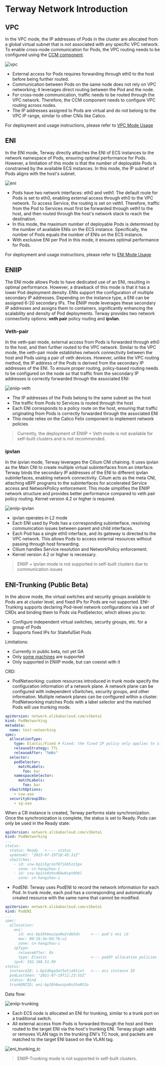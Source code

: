 # Terway Network Introduction

## VPC

In the VPC mode, the IP addresses of Pods in the cluster are allocated from a global virtual subnet that is not associated with any specific VPC network. To enable cross-node communication for Pods, the VPC routing needs to be configured using the [CCM component](https://github.com/AliyunContainerService/alicloud-controller-manager).

![vpc](../../images/vpc_connection.jpeg)

- External access for Pods requires forwarding through eth0 to the host before being further routed.
- Communication between Pods on the same node does not rely on VPC networking; it leverages direct routing between the Pod and the node.
- For cross-node communication, traffic needs to be routed through the VPC network. Therefore, the CCM component needs to configure VPC routing across nodes.
- The IP addresses assigned to Pods are virtual and do not belong to the VPC IP range, similar to other CNIs like Calico.

For deployment and usage instructions, please refer to [VPC Mode Usage](usage.md#vpc-mode)

## ENI

In the ENI mode, Terway directly attaches the ENI of ECS instances to the network namespace of Pods, ensuring optimal performance for Pods. However, a limitation of this mode is that the number of deployable Pods is constrained by the available ECS instances. In this mode, the IP subnet of Pods aligns with the host's subnet.

![eni](../../images/eni_connection.jpeg)

- Pods have two network interfaces: eth0 and veth1. The default route for Pods is set to eth0, enabling external access through eth0 to the VPC network. To access Service, the routing is set on veth1. Therefore, traffic from the Pod to Services must first be forwarded through veth1 to the host, and then routed through the host's network stack to reach the destination.
- In this mode, the maximum number of deployable Pods is determined by the number of available ENIs on the ECS instance. Specifically, the number of Pods equals the number of ENIs on the ECS instance.
- With exclusive ENI per Pod in this mode, it ensures optimal performance for Pods.

For deployment and usage instructions, please refer to [ENI Mode Usage](usage.md#eni-mode)

## ENIIP

The ENI mode allows Pods to have dedicated use of an ENI, resulting in optimal performance. However, a drawback of this mode is that it has a lower Pod deployment density. ENIs support the configuration of multiple secondary IP addresses. Depending on the instance type, a ENI can be assigned 6-20 secondary IPs. The ENIIP mode leverages these secondary IP addresses and assigns them to containers, significantly enhancing the scalability and density of Pod deployments. Terway provides two network connectivity options: **veth pair** policy routing and **ipvlan**.

### Veth-pair

In the veth-pair mode, external access from Pods is forwarded through eth0 to the host, and then further routed to the VPC network. Similar to the VPC mode, the veth-pair mode establishes network connectivity between the host and Pods using a pair of veth devices. However, unlike the VPC routing method, the IP address of the Pods is derived from the secondary IP addresses of the ENI. To ensure proper routing, policy-based routing needs to be configured on the node so that traffic from the secondary IP addresses is correctly forwarded through the associated ENI:

![eniip-veth](../../images/eniip_veth.png)

- The IP addresses of the Pods belong to the same subnet as the host
- The traffic from Pods to Services is routed through the host
- Each ENI corresponds to a policy route on the host, ensuring that traffic originating from Pods is correctly forwarded through the associated ENI
- This mode relies on the Calico Felix component to implement network policies

> Currently, the deployment of ENIIP + Veth mode is not available for self-built clusters and is not recommended.

### ipvlan

In the ipvlan mode, Terway leverages the Cilium CNI chaining. It uses ipvlan as the Main  CNI to create multiple virtual subinterfaces from an interface. Terway binds the secondary IP addresses of the ENI to different ipvlan subinterfaces, enabling network connectivity. Cilium acts as the meta CNI, attaching eBPF programs to the subinterfaces for accelerated Service access and NetworkPolicy enforcement. This mode simplifies the ENIIP network structure and provides better performance compared to veth pair policy routing. Kernel version 4.2 or higher is required.

![eniip-ipvlan](../../images/terway_cilium.png)

- ipvlan operates in L2 mode
- Each ENI used by Pods has a corresponding subinterface, resolving communication issues between parent and child interfaces.
- Each Pod has a single eth0 interface, and its gateway is directed to the VPC network. This allows Pods to access external resources without passing through host forwarding.
- Cilium handles Service resolution and NetworkPolicy enforcement.
- Kernel version 4.2 or higher is necessary.

> ENIIP + ipvlan mode is not supported in self-built clusters due to communication issues

## ENI-Trunking (Public Beta)

In the above mode, the virtual switches and security groups available to Pods are at cluster level, and fixed IPs for Pods are not supported. ENI-Trunking supports declaring Pod-level network configurations via a set of CRDs and binding them to Pods via PodSelector, which allows you to:

- Configure independent virtual switches, security groups, etc. for a group of Pods
- Supports fixed IPs for StatefulSet Pods

Limitations:

- Currently in public beta, not yet GA
- Only [some machines](https://www.alibabacloud.com/help/en/ecs/user-guide/instance-families/?spm=a2c63.p38356.0.0.781a2ed2JtOesX) are supported
- Only supported in ENIIP mode, but can coexist with it

CRD:

- PodNetworking: custom resources introduced in trunk mode specify the configuration information of a network plane. A network plane can be configured with independent vSwitches, security groups, and other information. Multiple network planes can be configured within a cluster. PodNetworking matches Pods with a label selector and the matched Pods will use trunking mode.

```yaml
apiVersion: network.alibabacloud.com/v1beta1
kind: PodNetworking
metadata:
  name: test-networking
spec:
  allocationType:
    type: Elastic/Fixed # Fixed: the fixed IP policy only applies to stateful Pods. 
    releaseStrategy: TTL
    releaseAfter: "5m0s"
  selector:
    podSelector:
      matchLabels:
        foo: bar
    namespaceSelector:
      matchLabels:
        foo: bar
  vSwitchOptions:
    - vsw-aaa
  securityGroupIDs:
    - sg-aaa
```

When a CR instance is created, Terway performs state synchronization. Once the synchronization is complete, the status is set to Ready. Pods can only be used in the Ready state:

```yaml
apiVersion: network.alibabacloud.com/v1beta1
kind: PodNetworking
...
status:
  status: Ready   <---- status
  updateAt: "2023-07-19T10:45:31Z"
  vSwitches:
    - id: vsw-bp1s5grzef87ikb5zz1px
      zone: cn-hangzhou-i
    - id: vsw-bp1sx0zhxd6bw6vpt0hbl
      zone: cn-hangzhou-i
```

- PodENI: Terway uses PodENI to record the network information for each Pod. In trunk mode, each pod has a corresponding and automatically created resource with the same name that cannot be modified.

```yaml
apiVersion: network.alibabacloud.com/v1beta1
kind: PodENI
...
spec:
  allocation:
    eni:
      id: eni-bp16h6wuzpa9w2vdm5dn     <--- pod's eni id
      mac: 00:16:3e:0d:7b:c2
      zone: cn-hangzhou-i
    ipType:
      releaseAfter: 0s
      type: Elastic                    <--- podIP allocation policies
    ipv4: 192.168.51.99
status:
  instanceID: i-bp1dkga3et5atja91ixt   <--- ecs instance ID
  podLastSeen: "2021-07-19T11:23:55Z"
  status: Bind
  trunkENIID: eni-bp16h6wuzpa9utho0t2o
```

Data flow:

![eniip-trunking](../../images/eni_trunking.png)

- Each ECS node is allocated an ENI for trunking, similar to a trunk port on a traditional switch.
- All external access from Pods is forwarded through the host and then routed to the target ENI via the host's trunking ENI. Terway plugin adds or removes VLAN tags in the trunking ENI's TC hook, and packets are matched to the target ENI based on the VLAN tag.

![eni_trunking_tc](../../images/eni_trunking_tc.png)

> ENIIP-Trunking mode is not supported in self-built clusters.
